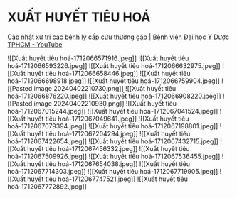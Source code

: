 # XUẤT HUYẾT TIÊU HOÁ

[Cập nhật xử trí các bệnh lý cấp cứu thường gặp | Bệnh viện Đại học Y Dược TPHCM - YouTube](https://www.youtube.com/watch?v=whR0elfGgYY)

![[Xuất huyết tiêu hoá-1712066571916.jpeg]]
![[Xuất huyết tiêu hoá-1712066593226.jpeg]]
![[Xuất huyết tiêu hoá-1712066632975.jpeg]]
![[Xuất huyết tiêu hoá-1712066658446.jpeg]]
![[Xuất huyết tiêu hoá-1712066698918.jpeg]]
![[Xuất huyết tiêu hoá-1712066759904.jpeg]]
![[Pasted image 20240402210730.png]]
![[Xuất huyết tiêu hoá-1712066876220.jpeg]]
![[Xuất huyết tiêu hoá-1712066908220.jpeg]]
![[Pasted image 20240402210930.png]]
![[Xuất huyết tiêu hoá-1712067015244.jpeg]]
![[Xuất huyết tiêu hoá-1712067041524.jpeg]]
![[Xuất huyết tiêu hoá-1712067049641.jpeg]]
![[Xuất huyết tiêu hoá-1712067079394.jpeg]]
![[Xuất huyết tiêu hoá-1712067198801.jpeg]]
![[Xuất huyết tiêu hoá-1712067204294.jpeg]]
![[Xuất huyết tiêu hoá-1712067422654.jpeg]]
![[Xuất huyết tiêu hoá-1712067432715.jpeg]]
![[Xuất huyết tiêu hoá-1712067456332.jpeg]]
![[Xuất huyết tiêu hoá-1712067509926.jpeg]]
![[Xuất huyết tiêu hoá-1712067536455.jpeg]]
![[Xuất huyết tiêu hoá-1712067654038.jpeg]]
![[Xuất huyết tiêu hoá-1712067714303.jpeg]]
![[Xuất huyết tiêu hoá-1712067719905.jpeg]]
![[Xuất huyết tiêu hoá-1712067747521.jpeg]]
![[Xuất huyết tiêu hoá-1712067772892.jpeg]]
